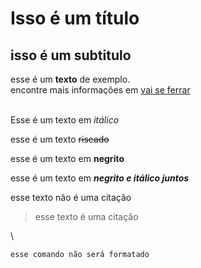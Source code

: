 # Isso é um título
## isso é um subtitulo



esse é um **texto** de exemplo.  
encontre mais informações em [vai se ferrar](https://www.alura.com.br/artigos/como-trabalhar-com-markdown#:~:text=Markdown%20%C3%A9%20um%20formato%20de,mais%20complexas%2C%20como%20o%20HTML.)


\
Esse é um texto em  *itálico* 

esse é um texto ~~riscado~~ 

esse é um texto em **negrito**

esse é um texto em **_negrito e itálico juntos_**

esse texto não é uma citação
> esse texto é uma citação

\
``` 
esse comando não será formatado

```


